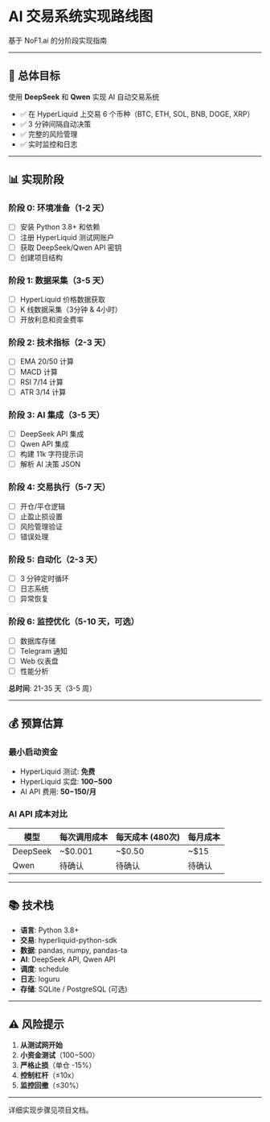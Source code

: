 # AI 交易系统实现路线图

基于 NoF1.ai 的分阶段实现指南

---

## 🎯 总体目标

使用 **DeepSeek** 和 **Qwen** 实现 AI 自动交易系统

- ✅ 在 HyperLiquid 上交易 6 个币种（BTC, ETH, SOL, BNB, DOGE, XRP）
- ✅ 3 分钟间隔自动决策
- ✅ 完整的风险管理
- ✅ 实时监控和日志

---

## 📊 实现阶段

### 阶段 0: 环境准备（1-2 天）
- [ ] 安装 Python 3.8+ 和依赖
- [ ] 注册 HyperLiquid 测试网账户
- [ ] 获取 DeepSeek/Qwen API 密钥
- [ ] 创建项目结构

### 阶段 1: 数据采集（3-5 天）
- [ ] HyperLiquid 价格数据获取
- [ ] K 线数据采集（3分钟 & 4小时）
- [ ] 开放利息和资金费率

### 阶段 2: 技术指标（2-3 天）
- [ ] EMA 20/50 计算
- [ ] MACD 计算
- [ ] RSI 7/14 计算
- [ ] ATR 3/14 计算

### 阶段 3: AI 集成（3-5 天）
- [ ] DeepSeek API 集成
- [ ] Qwen API 集成
- [ ] 构建 11k 字符提示词
- [ ] 解析 AI 决策 JSON

### 阶段 4: 交易执行（5-7 天）
- [ ] 开仓/平仓逻辑
- [ ] 止盈止损设置
- [ ] 风险管理验证
- [ ] 错误处理

### 阶段 5: 自动化（2-3 天）
- [ ] 3 分钟定时循环
- [ ] 日志系统
- [ ] 异常恢复

### 阶段 6: 监控优化（5-10 天，可选）
- [ ] 数据库存储
- [ ] Telegram 通知
- [ ] Web 仪表盘
- [ ] 性能分析

**总时间**: 21-35 天（3-5 周）

---

## 💰 预算估算

### 最小启动资金
- HyperLiquid 测试: **免费**
- HyperLiquid 实盘: **$100-$500**
- AI API 费用: **$50-$150/月**

### AI API 成本对比
| 模型 | 每次调用成本 | 每天成本 (480次) | 每月成本 |
|------|------------|-----------------|---------|
| DeepSeek | ~$0.001 | ~$0.50 | ~$15 |
| Qwen | 待确认 | 待确认 | 待确认 |

---

## 📚 技术栈

- **语言**: Python 3.8+
- **交易**: hyperliquid-python-sdk
- **数据**: pandas, numpy, pandas-ta
- **AI**: DeepSeek API, Qwen API
- **调度**: schedule
- **日志**: loguru
- **存储**: SQLite / PostgreSQL (可选)

---

## ⚠️ 风险提示

1. **从测试网开始**
2. **小资金测试**（$100-$500）
3. **严格止损**（单仓 -15%）
4. **控制杠杆**（≤10x）
5. **监控回撤**（≤30%）

---

详细实现步骤见项目文档。

